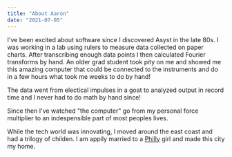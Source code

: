 ```yaml
---
title: "About Aaron"
date: "2021-07-05"
---
```


I've been excited about software since I discovered Asyst in the late 80s. I was working in a lab using rulers to measure data collected on paper charts. After transcribing enough data points I then calculated Fourier transforms by hand. An older grad student took pity on me and showed me this amazing computer that could be connected to the instruments and do in a few hours what took me weeks to do by hand!

The data went from electical impulses in a goat to analyzed output in record time and I never had to do math by hand since!

 Since then I've watched "the computer" go from my personal force multiplier to an indespensible part of most peoples lives. 
 
 While the tech world was innovating, I moved around the east coast and had a trilogy of childen.  I am appily married to a [Philly](https://www.visitphilly.com/) girl and made this city my home.